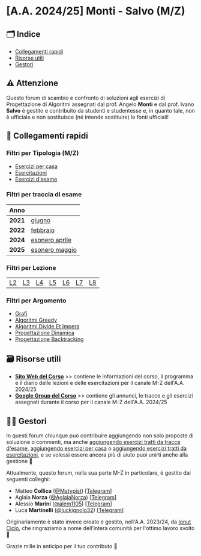 # [A.A. 2024/25] Monti - Salvo (M/Z)

## 🗂 Indice

- [Collegamenti rapidi](#-collegamenti-rapidi)
- [Risorse utili](#-risorse-utili)
- [Gestori](#%EF%B8%8F-gestori)

## ⚠️ Attenzione

Questo forum di scambio e confronto di soluzioni agli esercizi di Progettazione di Algoritmi assegnati dal prof. Angelo **Monti** e dal prof. Ivano **Salvo** è gestito e contribuito da studenti e studentesse e, in quanto tale, non è ufficiale e non sostituisce (né intende sostituire) le fonti ufficiali!

## 🔗 Collegamenti rapidi

### Filtri per Tipologia (M/Z)

- [Esercizi per casa](../../../discussions/categories/esercizi-m-z)
- [Esercitazioni](../../../discussions/categories/esercitazioni-m-z)
- [Esercizi d'esame](../../../discussions/categories/esami-m-z)

### Filtri per traccia di esame
| Anno      |                                                                                    | 
|-----------|------------------------------------------------------------------------------------| 
| **2021** | [giugno](../../../discussions?discussions_q=label%3A"giugno+2021+%5BM-Z%5D") |
| **2022** | [febbraio](../../../discussions?discussions_q=label%3A"febbraio+2022+%5BM-Z%5D")|
| **2024** | [esonero aprile](../../../discussions?discussions_q=label%3A"Esonero+aprile+2024+[M-Z]") |
| **2025** | [esonero maggio](../../../discussions?discussions_q=label%3A"esonero+maggio+2025+[M-Z]") |

### Filtri per Lezione

| | | | | | | | 
|-|-|-|-|-|-|-|
| [L2](../../../discussions?discussions_q=is%3Aopen+category%3A"Esercizi+M-Z"+label%3A"Lez02A2Grafi1+[M-Z]") | [L3](../../../discussions?discussions_q=is%3Aopen+category%3A"Esercizi+M-Z"+label%3A"Lez03A2Grafi2+[M-Z]") | [L4](../../../discussions?discussions_q=is%3Aopen+category%3A"Esercizi+M-Z"+label%3A"Lez04A2Grafi3+[M-Z]") | [L5](../../../discussions?discussions_q=is%3Aopen+category%3A"Esercizi+M-Z"+label%3ALez05A2OrdinamentoTopologico25) | [L6](../../../discussions?discussions_q=is%3Aopen+category%3A"Esercizi+M-Z"+label%3ALez06A2GrafiCicli25) | [L7](../../../discussions?discussions_q=is%3Aopen+category%3A"Esercizi+M-Z"+label%3ALez07A2grafiPonti25) | [L8](../../../discussions?discussions_q=is%3Aopen+category%3A"Esercizi+M-Z"+label%3ALez08A2grafiBFS25)

### Filtri per Argomento

- [Grafi](../../../discussions?discussions_q=label%3Agrafi+category%3A"Esami+M-Z"+category%3A"Esercitazioni+M-Z"+category%3A"Esercizi+M-Z"+)
- [Algoritmi Greedy](../../../discussions?discussions_q=category%3A"Esami+M-Z"+category%3A"Esercitazioni+M-Z"+category%3A"Esercizi+M-Z"+label%3Agreedy+)
- [Algoritmi Divide Et Impera](../../../discussions?discussions_q=category%3A"Esami+M-Z"+category%3A"Esercitazioni+M-Z"+category%3A"Esercizi+M-Z"+label%3AD%26I)
- [Progettazione Dinamica](../../../discussions?discussions_q=category%3A"Esami+M-Z"+category%3A"Esercitazioni+M-Z"+category%3A"Esercizi+M-Z"+label%3AProg.Dinamica)
- [Progettazione Backtracking](../../../discussions?discussions_q=label%3Abacktracking+category%3A"Esercizi+M-Z"+category%3A"Esercitazioni+M-Z"+category%3A"Esercizi+M-Z")

## 🗃 Risorse utili

- [**Sito Web del Corso**](https://twiki.di.uniroma1.it/twiki/view/Algoritmi2/WebHome) >> contiene le informazioni del corso, il programma e il diario delle lezioni e delle esercitazioni per il canale M-Z dell'A.A. 2024/25
- [**Google Group del Corso**](https://groups.google.com/a/di.uniroma1.it/g/algoritmi2_aa25) >> contiene gli annunci, le tracce e gli esercizi assegnati durante il corso per il canale M-Z dell'A.A. 2024/25

## 👷‍♀️ Gestori

In questi forum chiunque può contribuire aggiungendo non solo proposte di soluzione o commenti, ma anche [aggiungendo esercizi tratti da tracce d'esame](../../../discussions/new?category=esami-m-z), [aggiungendo esercizi per casa](../../../discussions/new?category=esercizi-m-z) o [aggiungendo esercizi tratti da esercitazioni](../../../discussions/new?category=esercitazioni-m-z), e se volessi essere ancora più di aiuto puoi unirti anche alla gestione 🙂

Attualmente, questo forum, nella sua parte M-Z in particolare, è gestito dai seguenti colleghi:
- Matteo **Collica**  ([@Matypist](https://github.com/matypist)) [[Telegram](https://t.me/matypist)]
- Aglaia **Norza** ([@AglaiaNorza](https://github.com/aglaianorza)) [[Telegram](https://t.me/aglaianorza)]
- Alessio **Marini** ([@alem1105](https://github.com/alem1105)) [[Telegram](https://t.me/alem1153)]
- Luca **Martinelli** ([@luckignolo32](https://github.com/luckignolo32)) [[Telegram](https://t.me/LucaM1655)]

Originariamente è stato invece creato e gestito, nell'A.A. 2023/24, da [Ionut Cicio](https://github.com/CuriousCI), che ringraziamo a nome dell'intera comunità per l'ottimo lavoro svolto 💪

Grazie mille in anticipo per il tuo contributo 🙌
